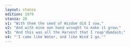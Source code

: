 ```yaml
---
layout: stanza
edition: 1879
stanza: 28
v1: "With them the seed of Wisdom did I sow,"
v2: "And with mine own hand wrought to make it grow;"
v3: "And this was all the Harvest that I reap'd&mdash;"
v4: "'I came like Water, and like Wind I go.'"
---
```

